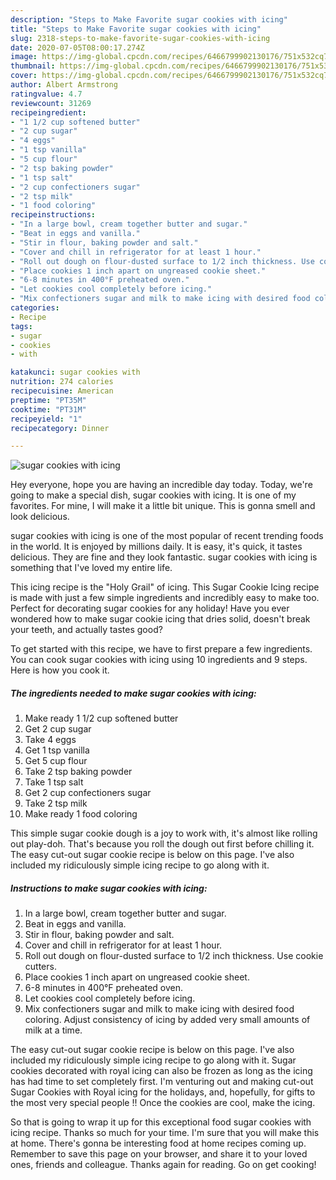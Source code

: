 ```yaml
---
description: "Steps to Make Favorite sugar cookies with icing"
title: "Steps to Make Favorite sugar cookies with icing"
slug: 2318-steps-to-make-favorite-sugar-cookies-with-icing
date: 2020-07-05T08:00:17.274Z
image: https://img-global.cpcdn.com/recipes/6466799902130176/751x532cq70/sugar-cookies-with-icing-recipe-main-photo.jpg
thumbnail: https://img-global.cpcdn.com/recipes/6466799902130176/751x532cq70/sugar-cookies-with-icing-recipe-main-photo.jpg
cover: https://img-global.cpcdn.com/recipes/6466799902130176/751x532cq70/sugar-cookies-with-icing-recipe-main-photo.jpg
author: Albert Armstrong
ratingvalue: 4.7
reviewcount: 31269
recipeingredient:
- "1 1/2 cup softened butter"
- "2 cup sugar"
- "4 eggs"
- "1 tsp vanilla"
- "5 cup flour"
- "2 tsp baking powder"
- "1 tsp salt"
- "2 cup confectioners sugar"
- "2 tsp milk"
- "1 food coloring"
recipeinstructions:
- "In a large bowl, cream together butter and sugar."
- "Beat in eggs and vanilla."
- "Stir in flour, baking powder and salt."
- "Cover and chill in refrigerator for at least 1 hour."
- "Roll out dough on flour-dusted surface to 1/2 inch thickness. Use cookie cutters."
- "Place cookies 1 inch apart on ungreased cookie sheet."
- "6-8 minutes in 400°F preheated oven."
- "Let cookies cool completely before icing."
- "Mix confectioners sugar and milk to make icing with desired food coloring. Adjust consistency of icing by added very small amounts of milk at a time."
categories:
- Recipe
tags:
- sugar
- cookies
- with

katakunci: sugar cookies with 
nutrition: 274 calories
recipecuisine: American
preptime: "PT35M"
cooktime: "PT31M"
recipeyield: "1"
recipecategory: Dinner

---
```



![sugar cookies with icing](https://img-global.cpcdn.com/recipes/6466799902130176/751x532cq70/sugar-cookies-with-icing-recipe-main-photo.jpg)

Hey everyone, hope you are having an incredible day today. Today, we're going to make a special dish, sugar cookies with icing. It is one of my favorites. For mine, I will make it a little bit unique. This is gonna smell and look delicious.

sugar cookies with icing is one of the most popular of recent trending foods in the world. It is enjoyed by millions daily. It is easy, it's quick, it tastes delicious. They are fine and they look fantastic. sugar cookies with icing is something that I've loved my entire life.

This icing recipe is the &#34;Holy Grail&#34; of icing. This Sugar Cookie Icing recipe is made with just a few simple ingredients and incredibly easy to make too. Perfect for decorating sugar cookies for any holiday! Have you ever wondered how to make sugar cookie icing that dries solid, doesn&#39;t break your teeth, and actually tastes good?


To get started with this recipe, we have to first prepare a few ingredients. You can cook sugar cookies with icing using 10 ingredients and 9 steps. Here is how you cook it.

<!--inarticleads1-->

##### The ingredients needed to make sugar cookies with icing:

1. Make ready 1 1/2 cup softened butter
1. Get 2 cup sugar
1. Take 4 eggs
1. Get 1 tsp vanilla
1. Get 5 cup flour
1. Take 2 tsp baking powder
1. Take 1 tsp salt
1. Get 2 cup confectioners sugar
1. Take 2 tsp milk
1. Make ready 1 food coloring


This simple sugar cookie dough is a joy to work with, it&#39;s almost like rolling out play-doh. That&#39;s because you roll the dough out first before chilling it. The easy cut-out sugar cookie recipe is below on this page. I&#39;ve also included my ridiculously simple icing recipe to go along with it. 

<!--inarticleads2-->

##### Instructions to make sugar cookies with icing:

1. In a large bowl, cream together butter and sugar.
1. Beat in eggs and vanilla.
1. Stir in flour, baking powder and salt.
1. Cover and chill in refrigerator for at least 1 hour.
1. Roll out dough on flour-dusted surface to 1/2 inch thickness. Use cookie cutters.
1. Place cookies 1 inch apart on ungreased cookie sheet.
1. 6-8 minutes in 400°F preheated oven.
1. Let cookies cool completely before icing.
1. Mix confectioners sugar and milk to make icing with desired food coloring. Adjust consistency of icing by added very small amounts of milk at a time.


The easy cut-out sugar cookie recipe is below on this page. I&#39;ve also included my ridiculously simple icing recipe to go along with it. Sugar cookies decorated with royal icing can also be frozen as long as the icing has had time to set completely first. I&#39;m venturing out and making cut-out Sugar Cookies with Royal icing for the holidays, and, hopefully, for gifts to the most very special people !! Once the cookies are cool, make the icing. 

So that is going to wrap it up for this exceptional food sugar cookies with icing recipe. Thanks so much for your time. I'm sure that you will make this at home. There's gonna be interesting food at home recipes coming up. Remember to save this page on your browser, and share it to your loved ones, friends and colleague. Thanks again for reading. Go on get cooking!
